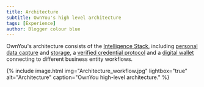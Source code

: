 ```yaml
---
title: Architecture
subtitle: OwnYou's high level architecture
tags: [Experience]
author: Blogger colour blue
---
```


OwnYou's architecture consists of the [Intelligence Stack](/docs/intelligence_stack/), including [personal data capture](/docs/personal_data_capture) and [storage](/docs/personal_data_storage), a [verified credential protocol](/docs/verified_credential_workflow) and a [digital wallet](/docs/digital_wallet) connecting to different business entity workflows.

{% include image.html img="Architecture_workflow.jpg" lightbox="true" alt="Architecture" caption="OwnYou high-level architecture." %}
